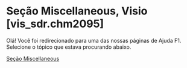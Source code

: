 
# Seção Miscellaneous, Visio [vis_sdr.chm2095]

Olá! Você foi redirecionado para uma das nossas páginas de Ajuda F1. Selecione o tópico que estava procurando abaixo.

[Seção Miscellaneous](http://msdn.microsoft.com/library/d2f21377-2954-d589-1329-cd23fe3fb4c6%28Office.15%29.aspx)
